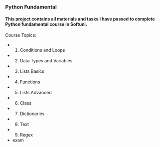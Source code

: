 ### Python Fundamental
#### This project contains all materials and tasks I have passed to complete Python fundamental course in Softuni.
Course Topics:
* 1. Conditions and Loops
* 2. Data Types and Variables
* 3. Lists Basics
* 4. Functions
* 5. Lists Advanced
* 6. Class
* 7. Dictionaries
* 8. Text
* 9. Regex
* exam
